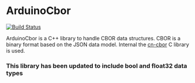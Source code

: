 # ArduinoCbor

[![Build Status](https://travis-ci.org/bergos/ArduinoCbor.svg?branch=master)](https://travis-ci.org/bergos/ArduinoCbor)

ArduinoCbor is a C++ library to handle CBOR data structures.
CBOR is a binary format based on the JSON data model.
Internal the [cn-cbor](https://github.com/cabo/cn-cbor) C library is used.

### This library has been updated to include bool and float32 data types 

